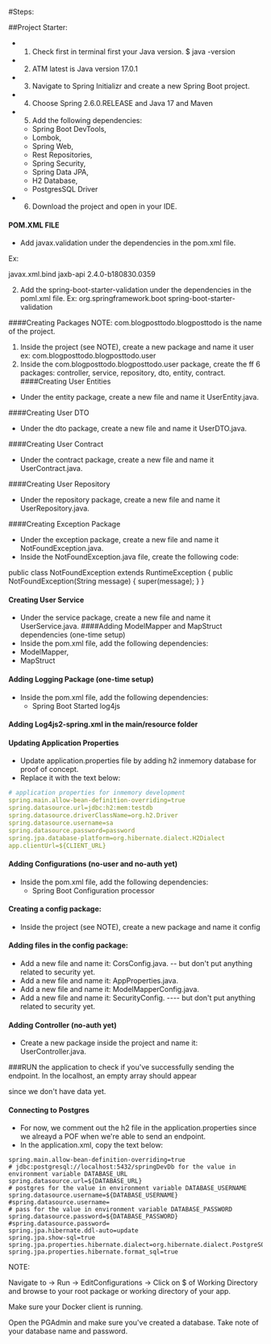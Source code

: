 #Steps:

##Project Starter:

- 1. Check first in terminal first your Java version. $ java -version
- 2. ATM latest is Java version 17.0.1
- 3. Navigate to Spring Initializr and create a new Spring Boot project.
- 4. Choose Spring 2.6.0.RELEASE and Java 17 and Maven
- 5. Add the following dependencies:

  - Spring Boot DevTools,
  - Lombok,
  - Spring Web,
  - Rest Repositories,
  - Spring Security,
  - Spring Data JPA,
  - H2 Database,
  - PostgresSQL Driver
- 6. Download the project and open in your IDE.

#### POM.XML FILE

- Add javax.validation under the dependencies in the pom.xml file.

Ex:

<dependency>
<groupId>javax.xml.bind</groupId>
<artifactId>jaxb-api</artifactId>
<version>2.4.0-b180830.0359</version>
</dependency>

2. Add the spring-boot-starter-validation under the dependencies in the poml.xml file.
   Ex:   <!--Spring Boot-->
   <dependency>
   <groupId>org.springframework.boot</groupId>
   <artifactId>spring-boot-starter-validation</artifactId>
   </dependency>

####Creating Packages
NOTE: com.blogposttodo.blogposttodo is the name of the project.

1. Inside the project (see NOTE),  create a new package and name it user
   ex: com.blogposttodo.blogposttodo.user
2. Inside the com.blogposttodo.blogposttodo.user package, create the ff 6 packages:
   controller, service, repository, dto, entity, contract.
   ####Creating User Entities

- Under the entity package, create a new file and name it UserEntity.java.

####Creating User DTO

- Under the dto package, create a new file and name it UserDTO.java.

####Creating User Contract

- Under the contract package, create a new file and name it UserContract.java.

####Creating User Repository

- Under the repository package, create a new file and name it UserRepository.java.

####Creating Exception Package

- Under the exception package, create a new file and name it NotFoundException.java.
- Inside the NotFoundException.java file, create the following code:

public class NotFoundException extends RuntimeException {
public NotFoundException(String message) { super(message); } }

#### Creating User Service

- Under the service package, create a new file and name it UserService.java.
  ####Adding ModelMapper and MapStruct dependencies (one-time setup)
- Inside the pom.xml file, add the following dependencies:
- ModelMapper,
- MapStruct

#### Adding Logging Package (one-time setup)

- Inside the pom.xml file, add the following dependencies:
  - Spring Boot Started log4js

#### Adding Log4js2-spring.xml in the main/resource folder

#### Updating Application Properties

- Update application.properties file by adding h2 inmemory database for proof of concept.
- Replace it with the text below:

```manifest.yml
# application properties for inmemory development
spring.main.allow-bean-definition-overriding=true
spring.datasource.url=jdbc:h2:mem:testdb
spring.datasource.driverClassName=org.h2.Driver
spring.datasource.username=sa
spring.datasource.password=password
spring.jpa.database-platform=org.hibernate.dialect.H2Dialect
app.clientUrl=${CLIENT_URL}
```

#### Adding Configurations (no-user and no-auth yet)

- Inside the pom.xml file, add the following dependencies:
  - Spring Boot Configuration processor

#### Creating a config package:

- Inside the project (see NOTE),  create a new package and name it config

#### Adding files in the config package:

- Add a new file and name it:  CorsConfig.java. -- but don't put anything related to security yet.
- Add a new file and name it:  AppProperties.java.
- Add a new file and name it:  ModelMapperConfig.java.
- Add a new file and name it: SecurityConfig. ---- but don't put anything related to security yet.

#### Adding Controller (no-auth yet)

- Create a new package inside the project and name it: UserController.java.


###RUN the application to check if you've successfully sending the endpoint. In the localhost, an empty array should appear 

since we don't have data yet. 

#### Connecting to Postgres

- For now, we comment out the h2 file in the application.properties since we alreayd a POF when we're able to send an endpoint.
- In the application.xml, copy the text below:

```
spring.main.allow-bean-definition-overriding=true
# jdbc:postgresql://localhost:5432/springDevDb for the value in environment variable DATABASE_URL
spring.datasource.url=${DATABASE_URL}
# postgres for the value in environment variable DATABASE_USERNAME
spring.datasource.username=${DATABASE_USERNAME}
#spring.datasource.username=
# pass for the value in environment variable DATABASE_PASSWORD
spring.datasource.password=${DATABASE_PASSWORD}
#spring.datasource.password=
spring.jpa.hibernate.ddl-auto=update
spring.jpa.show-sql=true
spring.jpa.properties.hibernate.dialect=org.hibernate.dialect.PostgreSQLDialect
spring.jpa.properties.hibernate.format_sql=true
```

NOTE:

Navigate to -> Run -> EditConfigurations -> Click on $ of Working Directory and browse to your root package or working directory of your app.

Make sure your Docker client is running. 

Open the PGAdmin and make sure you've created a database. Take note of your database name and password.
